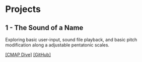 
# Projects

## 1 - The Sound of a Name
Exploring basic user-input, sound file playback, and basic pitch modification along a adjustable pentatonic scales.

[\[CMAP Dive\]](https://drive.google.com/drive/folders/1FPJtIPLgoo9iT-wMenk-7goKUH_3WTcM) [\[GitHub\]](https://github.com/JaredApillanes/CS190/blob/62896158edc057930bf9564a881656c0c154146f/projects/1/main.maxpat)
